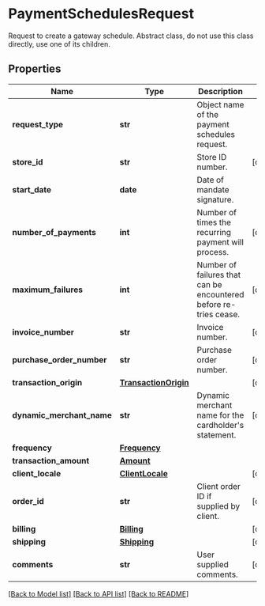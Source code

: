 # PaymentSchedulesRequest

Request to create a gateway schedule. Abstract class, do not use this class directly, use one of its children.
## Properties
Name | Type | Description | Notes
------------ | ------------- | ------------- | -------------
**request_type** | **str** | Object name of the payment schedules request. | 
**store_id** | **str** | Store ID number. | [optional] 
**start_date** | **date** | Date of mandate signature. | 
**number_of_payments** | **int** | Number of times the recurring payment will process. | [optional] 
**maximum_failures** | **int** | Number of failures that can be encountered before re-tries cease. | [optional] 
**invoice_number** | **str** | Invoice number. | [optional] 
**purchase_order_number** | **str** | Purchase order number. | [optional] 
**transaction_origin** | [**TransactionOrigin**](TransactionOrigin.md) |  | [optional] 
**dynamic_merchant_name** | **str** | Dynamic merchant name for the cardholder&#39;s statement. | [optional] 
**frequency** | [**Frequency**](Frequency.md) |  | 
**transaction_amount** | [**Amount**](Amount.md) |  | 
**client_locale** | [**ClientLocale**](ClientLocale.md) |  | [optional] 
**order_id** | **str** | Client order ID if supplied by client. | [optional] 
**billing** | [**Billing**](Billing.md) |  | [optional] 
**shipping** | [**Shipping**](Shipping.md) |  | [optional] 
**comments** | **str** | User supplied comments. | [optional] 

[[Back to Model list]](../README.md#documentation-for-models) [[Back to API list]](../README.md#documentation-for-api-endpoints) [[Back to README]](../README.md)


